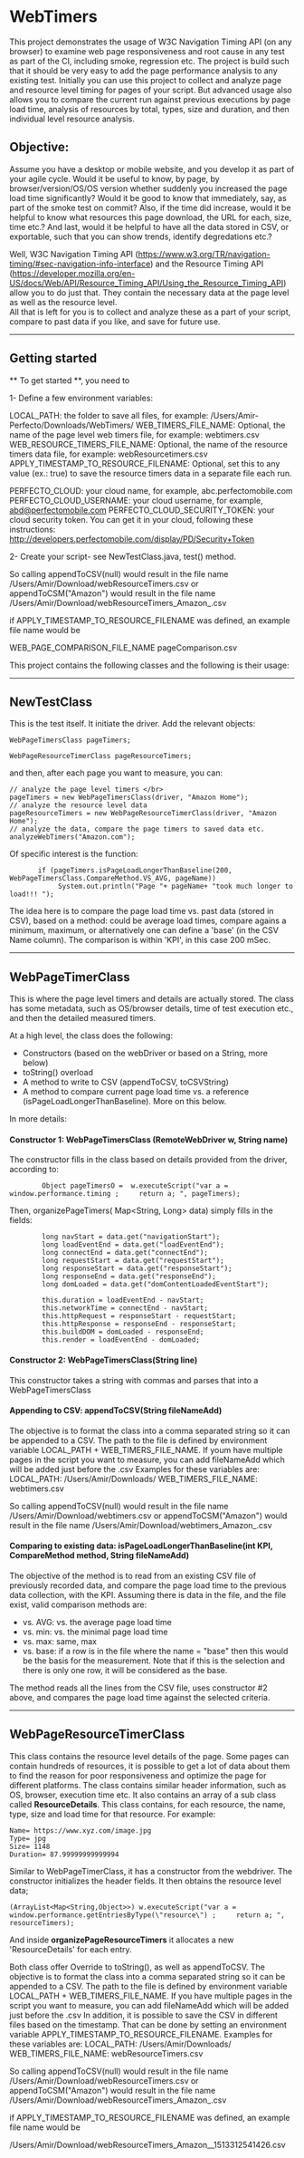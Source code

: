 # WebTimers
This project demonstrates the usage of W3C Navigation Timing API (on any browser) to examine web page responsiveness and root cause in any test as part of the CI, including smoke, regression etc. The project is build such that it should be very easy to add the page performance analysis to any existing test.
Initially you can use this project to collect and analyze page and resource level timing for pages of your script. But advanced usage also allows you to compare the current run against previous executions by page load time, analysis of resources by total, types, size and duration, and then individual level resource analysis.

## Objective:
Assume you have a desktop or mobile website, and you develop it as part of your agile cycle. Would it be useful to know, by page, by browser/version/OS/OS version whether suddenly you increased the page load time significantly?
Would it be good to know that immediately, say, as part of the smoke test on commit?
Also, if the time did increase, would it be helpful to know what resources this page download, the URL for each, size, time etc.?
And last, would it be helpful to have all the data stored in CSV, or exportable, such that you can show trends, identify degredations etc.?


Well, W3C Navigation Timing API (https://www.w3.org/TR/navigation-timing/#sec-navigation-info-interface) and the Resource Timing API (https://developer.mozilla.org/en-US/docs/Web/API/Resource_Timing_API/Using_the_Resource_Timing_API) allow you to do just that. They contain the necessary data at the page level as well as the resource level.</br>
All that is left for you is to collect and analyze these as a part of your script, compare to past data if you like, and save for future use.


*************
## Getting started
** To get started **, you need to

1- Define a few environment variables:

LOCAL_PATH: the folder to save all files, for example: /Users/Amir-Perfecto/Downloads/WebTimers/
WEB_TIMERS_FILE_NAME: Optional, the name of the page level web timers file, for example: webtimers.csv
WEB_RESOURCE_TIMERS_FILE_NAME: Optional, the name of the resource timers data file, for example: webResourcetimers.csv
APPLY_TIMESTAMP_TO_RESOURCE_FILENAME: Optional, set this to any value (ex.: true) to save the resource timers data in a separate file each run.

PERFECTO_CLOUD: your cloud name, for example, abc.perfectomobile.com
PERFECTO_CLOUD_USERNAME: your cloud username, for example, abd@perfectomobile.com
PERFECTO_CLOUD_SECURITY_TOKEN: your cloud security token. You can get it in your cloud, following these instructions: http://developers.perfectomobile.com/display/PD/Security+Token




2- Create your script- see NewTestClass.java, test() method.


So calling appendToCSV(null) would result in the file name /Users/Amir/Download/webResourceTimers.csv
or appendToCSM("Amazon") would result in the file name /Users/Amir/Download/webResourceTimers_Amazon_.csv

if APPLY_TIMESTAMP_TO_RESOURCE_FILENAME was defined, an example file name would be


WEB_PAGE_COMPARISON_FILE_NAME pageComparison.csv








This project contains the following classes and the following is their usage:
*************
## NewTestClass
This is the test itself. It initiate the driver. Add the relevant objects:
```
WebPageTimersClass pageTimers;

WebPageResourceTimerClass pageResourceTimers;
```
and then, after each page you want to measure, you can:
                
```
// analyze the page level timers </br>
pageTimers = new WebPageTimersClass(driver, "Amazon Home");
// analyze the resource level data
pageResourceTimers = new WebPageResourceTimerClass(driver, "Amazon Home");
// analyze the data, compare the page timers to saved data etc.
analyzeWebTimers("Amazon.com");
```
Of specific interest is the function:
```
       if (pageTimers.isPageLoadLongerThanBaseline(200, WebPageTimersClass.CompareMethod.VS_AVG, pageName))
            System.out.println("Page "+ pageName+ "took much longer to load!!! ");
```
The idea here is to compare the page load time vs. past data (stored in CSV), based on a method: could be average load times, compare agains a minimum, maximum, or alternatively one can define a 'base' (in the CSV Name column).
The comparison is within 'KPI', in this case 200 mSec.

*************
## WebPageTimerClass
This is where the page level timers and details are actually stored. The class has some metadata, such as OS/browser details, time of test execution etc., and then the detailed measured timers.

At a high level, the class does the following:
- Constructors (based on the webDriver or based on a String, more below)
- toString() overload
- A method to write to CSV (appendToCSV, toCSVString)
- A method to compare current page load time vs. a reference (isPageLoadLongerThanBaseline). More on this below.

In more details:

#### Constructor 1: WebPageTimersClass (RemoteWebDriver w, String name)
The constructor fills in the class based on details provided from the driver, according to:
```
        Object pageTimersO =  w.executeScript("var a =  window.performance.timing ;     return a; ", pageTimers);
```
Then, organizePageTimers( Map<String, Long> data) simply fills in the fields:
```
        long navStart = data.get("navigationStart");
        long loadEventEnd = data.get("loadEventEnd");
        long connectEnd = data.get("connectEnd");
        long requestStart = data.get("requestStart");
        long responseStart = data.get("responseStart");
        long responseEnd = data.get("responseEnd");
        long domLoaded = data.get("domContentLoadedEventStart");

        this.duration = loadEventEnd - navStart;
        this.networkTime = connectEnd - navStart;
        this.httpRequest = responseStart - requestStart;
        this.httpResponse = responseEnd - responseStart;
        this.buildDOM = domLoaded - responseEnd;
        this.render = loadEventEnd - domLoaded;
```
#### Constructor 2: WebPageTimersClass(String line)
This constructor takes a string with commas and parses that into a WebPageTimersClass

#### Appending to CSV: appendToCSV(String fileNameAdd)
The objective is to format the class into a comma separated string so it can be appended to a CSV. The path to the file is defined by environment variable LOCAL_PATH + WEB_TIMERS_FILE_NAME.
If youm have multiple pages in the script you want to measure, you can add fileNameAdd which will be added just before the .csv
Examples for these variables are:
LOCAL_PATH: /Users/Amir/Downloads/
WEB_TIMERS_FILE_NAME: webtimers.csv

So calling appendToCSV(null) would result in the file name /Users/Amir/Download/webtimers.csv
or appendToCSM("Amazon") would result in the file name /Users/Amir/Download/webtimers_Amazon_.csv

#### Comparing to existing data: isPageLoadLongerThanBaseline(int KPI, CompareMethod method, String fileNameAdd)
The objective of the method is to read from an existing CSV file of previously recorded data, and compare the page load time to the previous data collection, with the KPI.
Assuming there is data in the file, and the file exist, valid comparison methods are:
- vs. AVG: vs. the average page load time
- vs. min: vs. the minimal page load time
- vs. max: same, max
- vs. base: if a row is in the file where the name = "base" then this would be the basis for the measurement. Note that if this is the selection and there is only one row, it will be considered as the base.

The method reads all the lines from the CSV file, uses constructor #2 above, and compares the page load time against the selected criteria.

*************
## WebPageResourceTimerClass
This class contains the resource level details of the page. Some pages can contain hundreds of resources, it is possible to get a lot of data about them to find the reason for poor responsiveness and optimize the page for different platforms.
The class contains similar header information, such as OS, browser, execution time etc.
It also contains an array of a sub class called **ResourceDetails**. This class contains, for each resource, the name, type, size and load time for that resource. For example:

```
Name= https://www.xyz.com/image.jpg
Type= jpg
Size= 1148
Duration= 87.99999999999994
```

Similar to WebPageTimerClass, it has a constructor from the webdriver. The constructor initializes the header fields.
It then obtains the resource level data;

```
(ArrayList<Map<String,Object>>) w.executeScript("var a =  window.performance.getEntriesByType(\"resource\") ;     return a; ", resourceTimers);
```

And inside **organizePageResourceTimers** it allocates a new 'ResourceDetails' for each entry.

Both class offer Override to toString(), as well as appendToCSV.
The objective is to format the class into a comma separated string so it can be appended to a CSV. The path to the file is defined by environment variable LOCAL_PATH + WEB_TIMERS_FILE_NAME.
If you have multiple pages in the script you want to measure, you can add fileNameAdd which will be added just before the .csv
In addition, it is possible to save the CSV in different files based on the timestamp. That can be done by setting an environment variable APPLY_TIMESTAMP_TO_RESOURCE_FILENAME.
Examples for these variables are:
LOCAL_PATH: /Users/Amir/Downloads/
WEB_TIMERS_FILE_NAME: webResourceTimers.csv

So calling appendToCSV(null) would result in the file name /Users/Amir/Download/webResourceTimers.csv
or appendToCSM("Amazon") would result in the file name /Users/Amir/Download/webResourceTimers_Amazon_.csv

if APPLY_TIMESTAMP_TO_RESOURCE_FILENAME was defined, an example file name would be

/Users/Amir/Download/webResourceTimers_Amazon__1513312541426.csv




